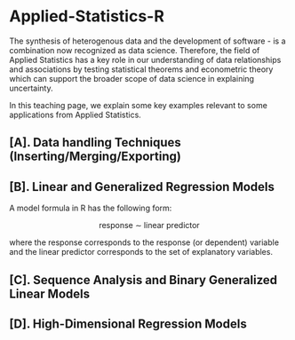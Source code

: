 # Applied-Statistics-R

The synthesis of heterogenous data and the development of software - is a combination now recognized as data science. Therefore, the field of Applied Statistics has a key role in our understanding of data relationships and associations by testing statistical theorems and econometric theory which can support the broader scope of data science in explaining uncertainty. 

In this teaching page, we explain some key examples relevant to some applications from Applied Statistics. 

## [A]. Data handling Techniques (Inserting/Merging/Exporting)




## [B]. Linear and Generalized Regression Models

A model formula in R has the following form:

$$ \mathsf{response} \ \sim \ \mathsf{linear} \ \mathsf{predictor}$$ 

where the response corresponds to the response (or dependent) variable and the linear predictor corresponds to the set of explanatory variables. 


## [C]. Sequence Analysis and Binary Generalized Linear Models


## [D]. High-Dimensional Regression Models
